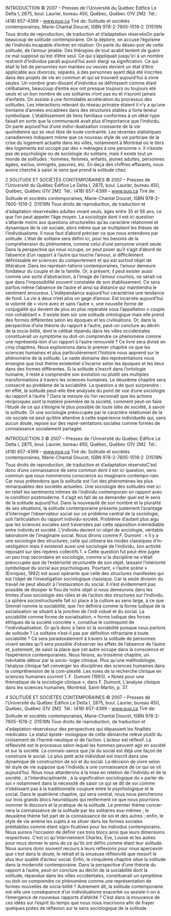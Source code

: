 INTRODUCTION © 2007 – Presses de l’Université du Québec Édifice Le Delta I, 2875, boul. Laurier, bureau 450, Québec, Québec G1V 2M2  Tél.: (418) 657-4399 – www.puq.ca Tiré de: Solitude et sociétés contemporaines, Marie-Chantal Doucet, ISBN 978-2-7605-1519-2  D1519N Tous droits de reproduction, de traduction et d’adaptation réservésOn parle beaucoup de solitude contemporaine. On la déplore, on accuse  l’égoïsme de l’individu incapable d’entrer en relation. On parle du déses-poir de cette solitude, de l’amour jetable. Des thérapies de tout acabit tentent de guérir ce mal supposé qu’est d’être seul. Ce qui s’appliquait jusqu’ici à un nombre restreint d’individus paraît  aujourd’hui avoir élargi sa signification. Ce qui était le fait de personnes non mariées ou veuves devient un état d’être applicable aux divorcés, séparés, à des personnes ayant déjà été inscrites dans des projets de vie en commun et qui se trouvent aujourd’hui à vivre seules. Un nombre gran-dissant d’individus se définissent comme étant célibataires, beaucoup  d’entre eux ont presque toujours ou toujours été seuls et un bon nombre  de ces solitaires n’ont pas eu et n’auront jamais d’enfants. On assiste à une formidable accélération du processus des solitudes. Les interactions relevant du réseau primaire étaient il n’y a qu’une trentaine d’années encadrées dans des structures stables à forte teneur symbolique. L’établissement de liens familiaux conformes à un idéal-type faisait en sorte que la communauté avait plus d’importance que l’individu. On parle aujourd’hui d’une indivi-dualisation croissante de la vie quotidienne qui se veut libre de toute contrainte. Les récentes statistiques canadiennes indiquent même que ce nouveau style de vie participe de la crise du logement actuelle dans les villes, notamment à Montréal où le tiers des logements est occupé par des « ménages à une personne ». Il n’existe pas de psychologie ou de sociologie du solitaire, mais il  existe tout un monde de solitudes : hommes, femmes, enfants, jeunes adultes, personnes âgées, exclus, immigrés, pauvres, etc. En deçà des chiffres effarants, nous avons cherché à saisir le sens que prend la solitude chez 


2 SOLITUDE ET SOCIÉTÉS CONTEMPORAINES © 2007 – Presses de l’Université du Québec Édifice Le Delta I, 2875, boul. Laurier, bureau 450, Québec, Québec G1V 2M2  Tél.: (418) 657-4399 – www.puq.ca Tiré de: Solitude et sociétés contemporaines, Marie-Chantal Doucet, ISBN 978-2-7605-1519-2  D1519N Tous droits de reproduction, de traduction et d’adaptation réservésdes adultes vivant seuls, âgés entre 35 et 56 ans, ce que l’on peut appeler  l’âge moyen. La sociologie dont il est ici question s’attarde moins aux questions structurelles qu’au caractère relationnel et dynamique de la vie sociale, alors même que se multiplient les thèses de l’individualisme.  Il nous faut d’abord préciser ce que nous entendons par solitude.  L’état de solitaire sera défini ici, pour les besoins de la compréhension du phénomène, comme celui d’une personne vivant seule. Dans la perspective qui nous occupe, on peut poser qu’il s’agit d’abord de l’absence d’un rapport à l’autre qui touche l’amour, si difficilement définissable en sciences du comportement et qui est surtout objet de littérature. Dans les représen-tations contemporaines, l’amour demeure fondateur du couple et de la famille. Or, à présent, il peut exister aussi comme une sorte d’abstraction, à l’image de l’amour courtois, ne serait-ce que dans l’impossibilité souvent constatée de son établissement. Ce sera parfois même l’absence de l’autre et ainsi sa distance qui maintiendra le sentiment amoureux. L’indépendance aujourd’hui caractérise une tendance de fond. La vie à deux n’est plus un gage d’amour. Est incarnée aujourd’hui la volonté de « vivre avec et sans l’autre », une nouvelle forme de conjugalité qui devient de plus en plus repérable sous l’appellation « couple non cohabitant ».  Il existe bien sûr une solitude ontologique mais elle prend des formes  différentes selon les époques et les civilisations. Or, dans la perspective d’une théorie du rapport à l’autre, peut-on conclure au déclin de la socia-bilité, dont le célibat répandu dans les villes occidentales constituerait un symptôme ou doit-on comprendre ce phénomène comme une représenta-tion d’un rapport à l’autre renouvelé ? Ce livre sera divisé en cinq chapitres. Nous explorerons dans le premier  chapitre ce que les sciences humaines et plus particulièrement l’histoire nous apprend sur le phénomène de la solitude. Le vaste domaine des représentations nous enseigne que tout thème existentiel s’incarne selon les époques et les lieux dans des formes différentes. Si la solitude s’inscrit dans l’ontologie humaine, il reste à comprendre son évolution ou plutôt ses multiples transformations à travers les sciences humaines.  Le deuxième chapitre sera consacré au problème de la sociabilité. La  question a de quoi surprendre : en effet, la solitude peut-elle être analysée du point de vue d’une sociologie du rapport à l’autre ? Dans la mesure où l’on reconnaît que les actions réciproques sont la matière première de la société, comment peut-on faire l’étude de ce qui s’éloigne le plus possible de toute idée de société, à savoir la solitude. Or une sociologie préoccupée par le caractère relationnel de la vie sociale ne peut qu’être attentive à cette expérience individuelle qui, sans aucun doute, repose sur des repré-sentations sociales comme formes de connaissance socialement partagée. 


INTRODUCTION 3 © 2007 – Presses de l’Université du Québec Édifice Le Delta I, 2875, boul. Laurier, bureau 450, Québec, Québec G1V 2M2  Tél.: (418) 657-4399 – www.puq.ca Tiré de: Solitude et sociétés contemporaines, Marie-Chantal Doucet, ISBN 978-2-7605-1519-2  D1519N Tous droits de reproduction, de traduction et d’adaptation réservésC’est donc d’une connaissance de sens commun dont il est ici question,  sens commun que nous nommerons conscience ou imaginaire contempo-rain. Car nous prétendons que la solitude est l’un des phénomènes les plus  remarquables des sociétés actuelles. Une sociologie des solitudes met ici en relief les sentiments intimes de l’individu contemporain en rapport avec la condition postmoderne. Il s’agit en fait de se demander quel est le sens de la solitude aujourd’hui. Dans la nouveauté de son nombre et la pluralité de ses situations, la solitude contemporaine présente justement l’avantage d’interroger l’observateur social sur ce problème central de la sociologie, soit l’articulation du rapport individu-société. Problème d’autant plus aigu que les sciences sociales sont traversées par cette opposition irrémédiable entre individu et société. L’individu devient ici objet de sociologie, véritable laboratoire de l’imaginaire social. Nous dirons comme F. Dumont : « Il y a une sociologie des structures, celle qui utilisera les modes classiques d’in-vestigation mais il existerait aussi une sociologie de l’individu, son activité reposant sur des repères collectifs 1. » Cette question fut peut-être jugée  un peu trop secondaire en sociologie, comme si la discipline ne s’était préoccupée que de l’extériorité structurelle de son objet, laissant l’intériorité symbolique du social aux psychologues. Pourtant, « l’autre scène » (Enriquez, 1992) est aussi opérante que celle des structures manifestes qui est l’objet de l’investigation sociologique classique. Car la seule division du travail ne peut aboutir à l’instauration du social. Il n’est évidemment pas possible de dissiper le flou de notre objet si  nous demeurons dans les limites d’une sociologie des rôles et de l’action des structures sur l’individu. La sphère sociostructurelle fait ici place à la culture au sens large, à ce que Simmel nomme la sociabilité, que l’on définira comme la forme ludique de la socialisation se situant à la jonction de l’indi viduel et du social. La sociabilité comme forme de socialisation, « forme ludique des forces éthiques de la société concrète », constitue le contrepoint de l’individualisation. Or qu’a donc à faire ici la sociabilité puisque nous parlons de solitude ? Le solitaire n’est-il pas par définition réfractaire à toute sociabilité ? Ce sera paradoxalement à travers la solitude de personnes vivant seules qu’il sera possible d’observer les effets de  l’absence de l’autre et, justement, de saisir la place que cet autre occupe  dans la conscience et l’expérience contemporaines.  Nous ferons, au troisième chapitre, un inévitable détour par la socio- logie clinique. Plus qu’une méthodologie, l’analyse clinique fait converger les disciplines des sciences humaines dans la compréhension de la com-plexité. Les voies de la recherche clinique en sciences humaines ouvrent   1. F. Dumont (1993). « Notes pour une thématique de la sociologie clinique », dans   F. Dumont, L’analyse clinique dans les sciences humaines, Montréal, Saint-Martin, p. 37.


4 SOLITUDE ET SOCIÉTÉS CONTEMPORAINES © 2007 – Presses de l’Université du Québec Édifice Le Delta I, 2875, boul. Laurier, bureau 450, Québec, Québec G1V 2M2  Tél.: (418) 657-4399 – www.puq.ca Tiré de: Solitude et sociétés contemporaines, Marie-Chantal Doucet, ISBN 978-2-7605-1519-2  D1519N Tous droits de reproduction, de traduction et d’adaptation réservéssur des perspectives qui dépassent les finalités médicales. Le statut épisté- mologique de cette démarche relève plutôt du croisement de l’hermé-neutique et de l’action. L’acteur est réflexif. La réflexivité est le processus selon lequel les hommes peuvent agir en société et sur la société. La connais-sance que j’ai du social est déjà une façon de construire le social. Le plus petit acte individuel est inscrit dans une dynamique de construction de soi et du social. La décision de vivre selon tel style de vie suppose que l’individu a une connaissance de ce qui se vit aujourd’hui. Nous nous attarderons à la mise en relation de l’individu et de la société ; à l’interdisciplinarité ; à la signification sociologique du « parler de soi » notamment dans la nécessité de saisir ce qui se dit de soi comme n’obéissant pas à la traditionnelle coupure entre le psychologique et le social. Dans le quatrième chapitre, qui sera central, nous nous pencherons  sur trois grands blocs heuristiques qui renferment ce que nous pourrions nommer le discours et la pratique de la solitude. Le premier thème concer-nera la connaissance de la solitude par les solitaires eux-mêmes ; le deuxième thème fait part de la connaissance de soi et des autres ; enfin, le style de vie amène  les sujets à se situer dans les formes sociales préétablies comme étant signi-ficatives pour les individus contemporains. Nous aurons l’occasion de définir ces trois blocs ainsi que leurs dimensions respectives. C’est ici qu’interviennent Charles, Ève, Louise et les autres pour nous donner le sens de ce qu’ils ont défini comme étant leur solitude. Nous aurons donc souvent recours à leurs réflexions pour nous apercevoir que c’est dans le doute, le retrait et la sinueuse réflexivité que ressort le plus leur qualité d’acteur social. Enfin, le cinquième chapitre situe la solitude dans la modernité  contemporaine. Dans la perspective d’une théorie du rapport à l’autre, peut-on conclure au déclin de la sociabilité dont la solitude, répandue dans les villes occidentales, constituerait un symptôme ou doit-on comprendre ce phénomène comme une représentation de formes nouvelles de socia-bilité ? Autrement dit, la solitude contemporaine est-elle une conséquence d’un individualisme exacerbé ou assiste-t-on à l’émergence de nouveaux rapports d’altérité ? C’est dans la mouvance de ces idées sur l’esprit du temps que nous nous inscrivons afin de frayer quelques pistes de réflexion sur le sens sociologique de la solitude.